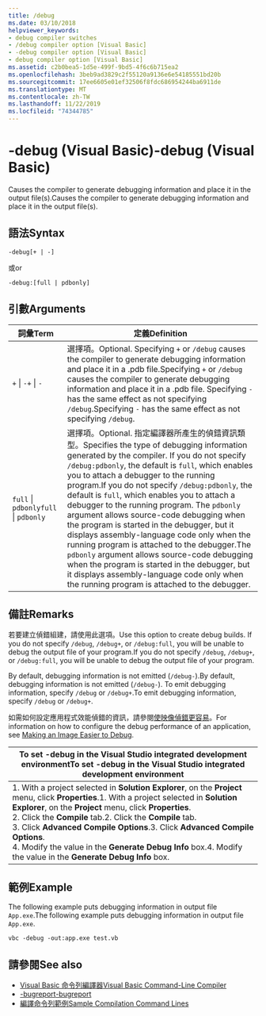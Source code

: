 ```yaml
---
title: /debug
ms.date: 03/10/2018
helpviewer_keywords:
- debug compiler switches
- /debug compiler option [Visual Basic]
- -debug compiler option [Visual Basic]
- debug compiler option [Visual Basic]
ms.assetid: c2b0bea5-1d5e-499f-9bd5-4f6c6b715ea2
ms.openlocfilehash: 3beb9ad3829c2f55120a9136e6e54185551bd20b
ms.sourcegitcommit: 17ee6605e01ef32506f8fdc686954244ba6911de
ms.translationtype: MT
ms.contentlocale: zh-TW
ms.lasthandoff: 11/22/2019
ms.locfileid: "74344785"
---
```

# <a name="-debug-visual-basic"></a><span data-ttu-id="35e5e-102">-debug (Visual Basic)</span><span class="sxs-lookup"><span data-stu-id="35e5e-102">-debug (Visual Basic)</span></span>

<span data-ttu-id="35e5e-103">Causes the compiler to generate debugging information and place it in the output file(s).</span><span class="sxs-lookup"><span data-stu-id="35e5e-103">Causes the compiler to generate debugging information and place it in the output file(s).</span></span>

## <a name="syntax"></a><span data-ttu-id="35e5e-104">語法</span><span class="sxs-lookup"><span data-stu-id="35e5e-104">Syntax</span></span>

```console
-debug[+ | -]
```

<span data-ttu-id="35e5e-105">或</span><span class="sxs-lookup"><span data-stu-id="35e5e-105">or</span></span>

```console
-debug:[full | pdbonly]
```

## <a name="arguments"></a><span data-ttu-id="35e5e-106">引數</span><span class="sxs-lookup"><span data-stu-id="35e5e-106">Arguments</span></span>

|<span data-ttu-id="35e5e-107">詞彙</span><span class="sxs-lookup"><span data-stu-id="35e5e-107">Term</span></span>|<span data-ttu-id="35e5e-108">定義</span><span class="sxs-lookup"><span data-stu-id="35e5e-108">Definition</span></span>|
|---|---|
|<span data-ttu-id="35e5e-109">`+` &#124; `-`</span><span class="sxs-lookup"><span data-stu-id="35e5e-109">`+` &#124; `-`</span></span>|<span data-ttu-id="35e5e-110">選擇項。</span><span class="sxs-lookup"><span data-stu-id="35e5e-110">Optional.</span></span> <span data-ttu-id="35e5e-111">Specifying `+` or `/debug` causes the compiler to generate debugging information and place it in a .pdb file.</span><span class="sxs-lookup"><span data-stu-id="35e5e-111">Specifying `+` or `/debug` causes the compiler to generate debugging information and place it in a .pdb file.</span></span> <span data-ttu-id="35e5e-112">Specifying `-` has the same effect as not specifying `/debug`.</span><span class="sxs-lookup"><span data-stu-id="35e5e-112">Specifying `-` has the same effect as not specifying `/debug`.</span></span>|
|<span data-ttu-id="35e5e-113">`full` &#124; `pdbonly`</span><span class="sxs-lookup"><span data-stu-id="35e5e-113">`full` &#124; `pdbonly`</span></span>|<span data-ttu-id="35e5e-114">選擇項。</span><span class="sxs-lookup"><span data-stu-id="35e5e-114">Optional.</span></span> <span data-ttu-id="35e5e-115">指定編譯器所產生的偵錯資訊類型。</span><span class="sxs-lookup"><span data-stu-id="35e5e-115">Specifies the type of debugging information generated by the compiler.</span></span> <span data-ttu-id="35e5e-116">If you do not specify `/debug:pdbonly`, the default is `full`, which enables you to attach a debugger to the running program.</span><span class="sxs-lookup"><span data-stu-id="35e5e-116">If you do not specify `/debug:pdbonly`, the default is `full`, which enables you to attach a debugger to the running program.</span></span> <span data-ttu-id="35e5e-117">The `pdbonly` argument allows source-code debugging when the program is started in the debugger, but it displays assembly-language code only when the running program is attached to the debugger.</span><span class="sxs-lookup"><span data-stu-id="35e5e-117">The `pdbonly` argument allows source-code debugging when the program is started in the debugger, but it displays assembly-language code only when the running program is attached to the debugger.</span></span>|

## <a name="remarks"></a><span data-ttu-id="35e5e-118">備註</span><span class="sxs-lookup"><span data-stu-id="35e5e-118">Remarks</span></span>

<span data-ttu-id="35e5e-119">若要建立偵錯組建，請使用此選項。</span><span class="sxs-lookup"><span data-stu-id="35e5e-119">Use this option to create debug builds.</span></span> <span data-ttu-id="35e5e-120">If you do not specify `/debug`, `/debug+`, or `/debug:full`, you will be unable to debug the output file of your program.</span><span class="sxs-lookup"><span data-stu-id="35e5e-120">If you do not specify `/debug`, `/debug+`, or `/debug:full`, you will be unable to debug the output file of your program.</span></span>

<span data-ttu-id="35e5e-121">By default, debugging information is not emitted (`/debug-`).</span><span class="sxs-lookup"><span data-stu-id="35e5e-121">By default, debugging information is not emitted (`/debug-`).</span></span> <span data-ttu-id="35e5e-122">To emit debugging information, specify `/debug` or `/debug+`.</span><span class="sxs-lookup"><span data-stu-id="35e5e-122">To emit debugging information, specify `/debug` or `/debug+`.</span></span>

<span data-ttu-id="35e5e-123">如需如何設定應用程式效能偵錯的資訊，請參閱[使映像偵錯更容易](../../../framework/debug-trace-profile/making-an-image-easier-to-debug.md)。</span><span class="sxs-lookup"><span data-stu-id="35e5e-123">For information on how to configure the debug performance of an application, see [Making an Image Easier to Debug](../../../framework/debug-trace-profile/making-an-image-easier-to-debug.md).</span></span>

|<span data-ttu-id="35e5e-124">To set -debug in the Visual Studio integrated development environment</span><span class="sxs-lookup"><span data-stu-id="35e5e-124">To set -debug in the Visual Studio integrated development environment</span></span>|
|---|
|<span data-ttu-id="35e5e-125">1.  With a project selected in **Solution Explorer**, on the **Project** menu, click **Properties**.</span><span class="sxs-lookup"><span data-stu-id="35e5e-125">1.  With a project selected in **Solution Explorer**, on the **Project** menu, click **Properties**.</span></span> <br /><span data-ttu-id="35e5e-126">2.  Click the **Compile** tab.</span><span class="sxs-lookup"><span data-stu-id="35e5e-126">2.  Click the **Compile** tab.</span></span><br /><span data-ttu-id="35e5e-127">3.  Click **Advanced Compile Options**.</span><span class="sxs-lookup"><span data-stu-id="35e5e-127">3.  Click **Advanced Compile Options**.</span></span><br /><span data-ttu-id="35e5e-128">4.  Modify the value in the **Generate Debug Info** box.</span><span class="sxs-lookup"><span data-stu-id="35e5e-128">4.  Modify the value in the **Generate Debug Info** box.</span></span>|

## <a name="example"></a><span data-ttu-id="35e5e-129">範例</span><span class="sxs-lookup"><span data-stu-id="35e5e-129">Example</span></span>

<span data-ttu-id="35e5e-130">The following example puts debugging information in output file `App.exe`.</span><span class="sxs-lookup"><span data-stu-id="35e5e-130">The following example puts debugging information in output file `App.exe`.</span></span>

```console
vbc -debug -out:app.exe test.vb
```

## <a name="see-also"></a><span data-ttu-id="35e5e-131">請參閱</span><span class="sxs-lookup"><span data-stu-id="35e5e-131">See also</span></span>

- [<span data-ttu-id="35e5e-132">Visual Basic 命令列編譯器</span><span class="sxs-lookup"><span data-stu-id="35e5e-132">Visual Basic Command-Line Compiler</span></span>](../../../visual-basic/reference/command-line-compiler/index.md)
- [<span data-ttu-id="35e5e-133">-bugreport</span><span class="sxs-lookup"><span data-stu-id="35e5e-133">-bugreport</span></span>](../../../visual-basic/reference/command-line-compiler/bugreport.md)
- [<span data-ttu-id="35e5e-134">編譯命令列範例</span><span class="sxs-lookup"><span data-stu-id="35e5e-134">Sample Compilation Command Lines</span></span>](../../../visual-basic/reference/command-line-compiler/sample-compilation-command-lines.md)
